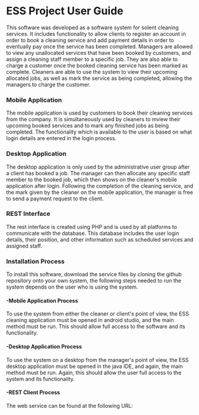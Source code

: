 # ESS Project User Guide
This software was developed as a software system for solent cleaning services. It includes functionality to allow clients to register an account in order to book a cleaning service and add payment details in order to eventually pay once the service has been completed. Managers are allowed to view any unallocated services that have been booked by customers, and assign a cleaning staff member to a specific job. They are also able to charge a customer once the booked cleaning service has been marked as complete. Cleaners are able to use the system to view their upcoming allocated jobs, as well as mark the service as being completed, allowing the managers to charge the customer.

### Mobile Application
The mobile application is used by customers to book their cleaning services from the company. It is simultaneously used by cleaners to mview their upcoming booked services and to mark any finished jobs as being completed. The functionality which is available to the user is based on what login details are entered in the login process.

### Desktop Application
The desktop application is only used by the administrative user group after a client has booked a job. The manager can then allocate any specific staff member to the booked job, which then shows on the cleaner's mobile application after login. Following the completion of the cleaning service, and the mark given by the cleaner on the mobile application, the manager is free to send a payment request to the client.

### REST Interface
The rest interface is created using PHP and is used by all platforms to communicate with the database. This database includes the user login details, their position, and other information such as scheduled services and assigned staff.

### Installation Process 
To install this software, download the service files by cloning the github repository onto your own system, the following steps needed to run the system depends on the user who is using the system.

#### -Mobile Application Process
To use the system from either the cleaner or client's point of view, the ESS cleaning application must be opened in android studio, and the main method must be run. This should allow full access to the software and its functionality.

#### -Desktop Application Process
To use the system on a desktop from the manager's point of view, the ESS desktop application must be opened in the java IDE, and again, the main method must be run. Again, this should allow the user full access to the system and its functionality.

#### -REST Client Process
The web service can be found at the following URL: 
